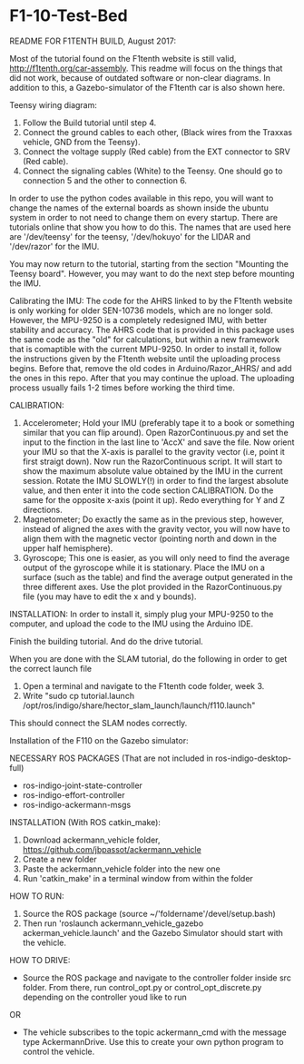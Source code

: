 # F1-10-Test-Bed

README FOR F1TENTH BUILD, August 2017:

Most of the tutorial found on the F1tenth website is still valid, http://f1tenth.org/car-assembly. This readme will focus on the things that did not work, because of outdated software or non-clear diagrams. In addition to this, a Gazebo-simulator of the F1tenth car is also shown here.

Teensy wiring diagram:
1. Follow the Build tutorial until step 4. 
2. Connect the ground cables to each other, (Black wires from the Traxxas vehicle, GND from the Teensy).
3. Connect the voltage supply (Red cable) from the EXT connector to SRV (Red cable).
4. Connect the signaling cables (White) to the Teensy. One should go to connection 5 and the other to connection 6.

In order to use the python codes available in this repo, you will want to change the names of the external boards as shown inside the ubuntu system in order to not need to change them on every startup. There are tutorials online that show you how to do this. The names that are used here are '/dev/teensy' for the teensy, '/dev/hokuyo' for the LIDAR and '/dev/razor' for the IMU.

You may now return to the tutorial, starting from the section "Mounting the Teensy board". However, you may want to do the next step before mounting the IMU.

Calibrating the IMU:
The code for the AHRS linked to by the F1tenth website is only working for older SEN-10736 models, which are no longer sold. However, the MPU-9250 is a completely redesigned IMU, with better stability and accuracy. The AHRS code that is provided in this package uses the same code as the "old" for calculations, but within a new framework that is comaptible with the current MPU-9250. In order to install it, follow the instructions given by the F1tenth website until the uploading process begins. Before that, remove the old codes in Arduino/Razor_AHRS/ and add the ones in this repo. After that you may continue the upload. The uploading process usually fails 1-2 times before working the third time.

CALIBRATION:
1. Accelerometer; Hold your IMU (preferably tape it to a book or something similar that you can flip around). Open RazorContinuous.py and set the input to the finction in the last line to 'AccX' and save the file. Now orient your IMU so that the X-axis is parallel to the gravity vector (i.e, point it first straigt down). Now run the RazorContinuous script. It will start to show the maximum absolute value obtained by the IMU in the current session. Rotate the IMU SLOWLY(!) in order to find the largest absolute value, and then enter it into the code section CALIBRATION. Do the same for the opposite x-axis (point it up). Redo everything for Y and Z directions.
2. Magnetometer; Do exactly the same as in the previous step, however, instead of aligned the axes with the gravity vector, you will now have to align them with the magnetic vector (pointing north and down in the upper half hemisphere).
3. Gyroscope; This one is easier, as you will only need to find the average output of the gyroscope while it is stationary. Place the IMU on a surface (such as the table) and find the average output generated in the three different axes. Use the plot provided in the RazorContinuous.py file (you may have to edit the x and y bounds).

INSTALLATION: In order to install it, simply plug your MPU-9250 to the computer, and upload the code to the IMU using the Arduino IDE.

Finish the building tutorial. And do the drive tutorial.

When you are done with the SLAM tutorial, do the following in order to get the correct launch file 
1. Open a terminal and navigate to the F1tenth code folder, week 3.
2. Write "sudo cp tutorial.launch /opt/ros/indigo/share/hector_slam_launch/launch/f110.launch"

This should connect the SLAM nodes correctly.


Installation of the F110 on the Gazebo simulator:

NECESSARY ROS PACKAGES (That are not included in ros-indigo-desktop-full)
* ros-indigo-joint-state-controller
* ros-indigo-effort-controller
* ros-indigo-ackermann-msgs

INSTALLATION (With ROS catkin_make):
1. Download ackermann_vehicle folder, https://github.com/jbpassot/ackermann_vehicle
2. Create a new folder
3. Paste the ackermann_vehicle folder into the new one
4. Run 'catkin_make' in a terminal window from within the folder

HOW TO RUN:
1. Source the ROS package (source ~/'foldername'/devel/setup.bash)
2. Then run 'roslaunch ackermann_vehicle_gazebo ackerman_vehicle.launch' and the Gazebo Simulator should start with the vehicle.

HOW TO DRIVE:
* Source the ROS package and navigate to the controller folder inside src folder. From there, run control_opt.py or control_opt_discrete.py depending on the controller youd like to run

OR
* The vehicle subscribes to the topic ackermann_cmd with the message type AckermannDrive. Use this to create your own python program to control the vehicle.
